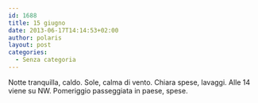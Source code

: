 ```yaml
---
id: 1688
title: 15 giugno
date: 2013-06-17T14:14:53+02:00
author: polaris
layout: post
categories:
  - Senza categoria
---
```

Notte tranquilla, caldo. Sole, calma di vento. Chiara spese, lavaggi. Alle 14 viene su NW. Pomeriggio passeggiata in paese, spese.